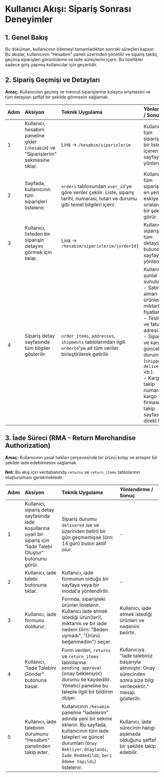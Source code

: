# Kullanıcı Akışı: Sipariş Sonrası Deneyimler

## 1. Genel Bakış

Bu doküman, kullanıcının ödemeyi tamamladıktan sonraki süreçleri kapsar. Bu akışlar, kullanıcının "Hesabım" paneli üzerinden yönetilir ve sipariş takibi, geçmiş siparişleri görüntüleme ve iade süreçlerini içerir. Bu özellikler sadece giriş yapmış kullanıcılar için geçerlidir.

## 2. Sipariş Geçmişi ve Detayları

**Amaç:** Kullanıcının geçmiş ve mevcut siparişlerine kolayca erişmesini ve tüm detayları şeffaf bir şekilde görmesini sağlamak.

| Adım | Aksiyon                                                                         | Teknik Uygulama                                                                                                     | Yönlendirme / Sonuç                                                                                              |
| :--- | :------------------------------------------------------------------------------ | :------------------------------------------------------------------------------------------------------------------ | :--------------------------------------------------------------------------------------------------------------- |
| 1    | Kullanıcı, hesabım paneline gider (`/hesabim`) ve "Siparişlerim" sekmesine tıklar. | Link -> `/hesabim/siparislerim`                                                                                       | Kullanıcı, tüm siparişlerinin bir listesini içeren sayfaya yönlendirilir.                                        |
| 2    | Sayfada, kullanıcının tüm siparişleri listelenir.                               | `orders` tablosundan `user_id`'ye göre veriler çekilir. Liste, sipariş tarihi, numarası, tutarı ve durumu gibi temel bilgileri içerir. | Kullanıcı, tüm siparişlerini en yeniden eskiye doğru sıralanmış bir şekilde görür.                               |
| 3    | Kullanıcı, listeden bir siparişin detayını görmek için tıklar.                    | Link -> `/hesabim/siparislerim/[orderId]`                                                                             | Kullanıcı, o siparişe özel tüm detayların bulunduğu sayfaya yönlendirilir.                                       |
| 4    | Sipariş detay sayfasında tüm bilgiler gösterilir.                               | `order_items`, `addresses`, `shipments` tablolarından ilgili `orderId`'ye ait tüm veriler birleştirilerek getirilir. | Kullanıcıya şunlar sunulur:<br>- Satın alınan ürünler, miktarları ve fiyatları.<br>- Teslimat ve fatura adresi.<br>- Siparişin ve kargonun güncel durumu (`shipped`, `delivered` vb.).<br>- Kargo takip numarası ve kargo firmasının takip sayfasına direkt link. |

## 3. İade Süreci (RMA - Return Merchandise Authorization)

**Amaç:** Kullanıcının yasal hakları çerçevesinde bir ürünü kolay ve anlaşılır bir şekilde iade edebilmesini sağlamak.

**Not:** Bu akış için veritabanında `returns` ve `return_items` tablolarının oluşturulması gerekmektedir.

| Adım | Aksiyon                                                                                             | Teknik Uygulama                                                                                                                                                                                                                            | Yönlendirme / Sonuç                                                                                                                                                                   |
| :--- | :-------------------------------------------------------------------------------------------------- | :----------------------------------------------------------------------------------------------------------------------------------------------------------------------------------------------------------------------------------------- | :-------------------------------------------------------------------------------------------------------------------------------------------------------------------------------------- |
| 1    | Kullanıcı, sipariş detay sayfasında iade koşullarına uyan bir sipariş için "İade Talebi Oluştur" butonunu görür. | Sipariş durumu `delivered` ise ve üzerinden belirli bir gün geçmemişse (örn: 14 gün) buton aktif olur.                                                                                                                                      | -                                                                                                                                                                                     |
| 2    | Kullanıcı, iade talebi butonuna tıklar.                                                             | Kullanıcı, iade formunun olduğu bir sayfaya veya bir modal'a yönlendirilir.                                                                                                                                                                  | -                                                                                                                                                                                     |
| 3    | Kullanıcı, iade formunu doldurur.                                                                   | Formda, siparişteki ürünler listelenir. Kullanıcı iade etmek istediği ürün(ler)i, miktarını ve bir iade nedeni (örn: "Beden uymadı", "Ürünü beğenmedim") seçer.                                                                             | Kullanıcı, iade etmek istediği ürünleri ve nedenini belirtir.                                                                                                                          |
| 4    | Kullanıcı, "İade Talebini Gönder" butonuna basar.                                                    | Form verileri, `returns` ve `return_items` tablolarına `pending_approval` (onay bekleniyor) durumu ile kaydedilir. Yönetici paneline bu taleple ilgili bir bildirim düşer.                                                                     | Kullanıcıya "İade talebiniz başarıyla alınmıştır. Onay sürecinden sonra size bilgi verilecektir." mesajı gösterilir.                                                                   |
| 5    | Kullanıcı, iade talebinin durumunu "Hesabım" panelinden takip eder.                                  | Kullanıcının `/hesabim` paneline "İadelerim" adında yeni bir sekme eklenir. Bu sayfada, kullanıcının tüm iade talepleri ve güncel durumları (`Onay Bekliyor`, `Onaylandı`, `İade Reddedildi`, `Geri Ödeme Yapıldı`) listelenir. | Kullanıcı, iade sürecinin hangi aşamada olduğunu şeffaf bir şekilde takip edebilir.                                                                                                   | 